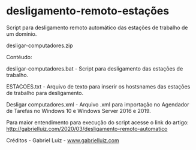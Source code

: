 # desligamento-remoto-estações
Script para desligamento remoto automático das estações de trabalho de um domínio.


desligar-computadores.zip

Contéudo:

desligar-computadores.bat - Script para desligamento das estações de trabalho.

ESTACOES.txt - Arquivo de texto para inserir os hostsnames das estações de trabalho para desligamento.

Desligar computadores.xml - Arquivo .xml para importação no Agendador de Tarefas no Windows 10 e Windows Server 2016 e 2019.

Para maior entendimento para execução do script acesse o link do artigo: http://gabrielluiz.com/2020/03/desligamento-remoto-automatico

Créditos - Gabriel Luiz - www.gabrielluiz.com
